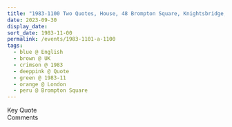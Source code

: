 ```yaml
---
title: "1983-1100 Two Quotes, House, 48 Brompton Square, Knightsbridge, London, UK (month not sure)"
date: 2023-09-30
display_date: 
sort_date: 1983-11-00
permalink: /events/1983-1101-a-1100
tags:
  - blue @ English
  - brown @ UK
  - crimson @ 1983
  - deeppink @ Quote
  - green @ 1983-11
  - orange @ London
  - peru @ Brompton Square
---
```


<wave-list>
  <list-title color="green" width="75">Key Quote</list-title>
  <list-item color="BlanchedAlmond"  width="200"></list-item>
  <list-item color="Lavender"></list-item>
  <list-item color="BlanchedAlmond"></list-item>
</wave-list>

<br>

<wave-list>
  <list-title color="green" width="75">Comments</list-title>
  <list-item color="BlanchedAlmond"  width="200"></list-item>
  <list-item color="Lavender"></list-item>
  <list-item color="BlanchedAlmond"></list-item>
</wave-list>